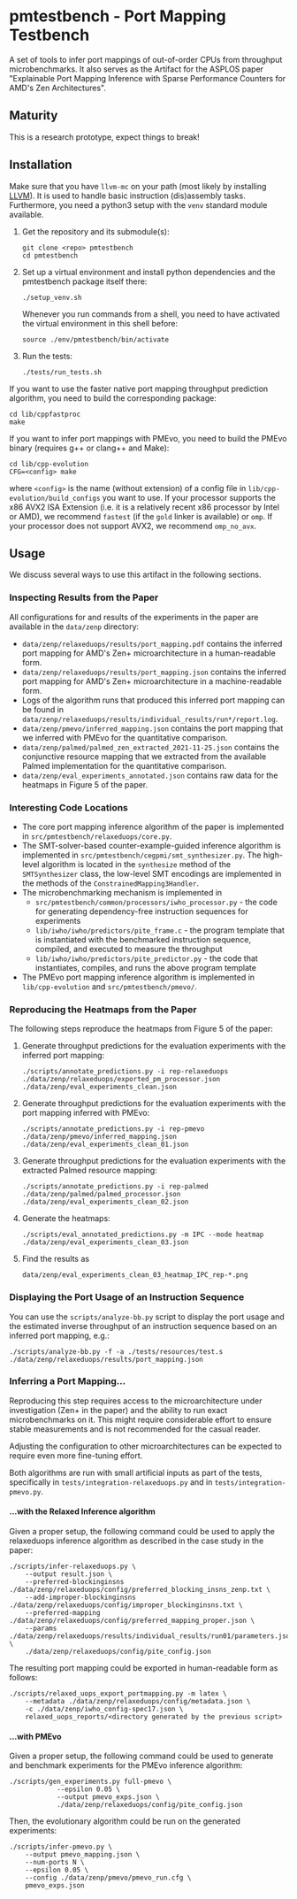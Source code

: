 # pmtestbench - Port Mapping Testbench

A set of tools to infer port mappings of out-of-order CPUs from throughput microbenchmarks.
It also serves as the Artifact for the ASPLOS paper "Explainable Port Mapping Inference with Sparse Performance Counters for AMD's Zen Architectures".

## Maturity
This is a research prototype, expect things to break!

## Installation

Make sure that you have `llvm-mc` on your path (most likely by installing [LLVM](https://llvm.org/)).
It is used to handle basic instruction (dis)assembly tasks.
Furthermore, you need a python3 setup with the `venv` standard module available.

1. Get the repository and its submodule(s):
    ```
    git clone <repo> pmtestbench
    cd pmtestbench
    ```
2. Set up a virtual environment and install python dependencies and the
   pmtestbench package itself there:
   ```
   ./setup_venv.sh
   ```
   Whenever you run commands from a shell, you need to have activated the
   virtual environment in this shell before:
   ```
   source ./env/pmtestbench/bin/activate
   ```
3. Run the tests:
   ```
   ./tests/run_tests.sh
   ```

If you want to use the faster native port mapping throughput prediction algorithm, you need to build the corresponding package:
```
cd lib/cppfastproc
make
```

If you want to infer port mappings with PMEvo, you need to build the PMEvo binary (requires g++ or clang++ and Make):
```
cd lib/cpp-evolution
CFG=<config> make
```
where `<config>` is the name (without extension) of a config file in `lib/cpp-evolution/build_configs` you want to use.
If your processor supports the x86 AVX2 ISA Extension (i.e. it is a relatively recent x86 processor by Intel or AMD), we recommend `fastest` (if the `gold` linker is available) or `omp`.
If your processor does not support AVX2, we recommend `omp_no_avx`.


## Usage

We discuss several ways to use this artifact in the following sections.

### Inspecting Results from the Paper

All configurations for and results of the experiments in the paper are available in the `data/zenp` directory:
- `data/zenp/relaxeduops/results/port_mapping.pdf` contains the inferred port mapping for AMD's Zen+ microarchitecture in a human-readable form.
- `data/zenp/relaxeduops/results/port_mapping.json` contains the inferred port mapping for AMD's Zen+ microarchitecture in a machine-readable form.
- Logs of the algorithm runs that produced this inferred port mapping can be found in `data/zenp/relaxeduops/results/individual_results/run*/report.log`.
- `data/zenp/pmevo/inferred_mapping.json` contains the port mapping that we inferred with PMEvo for the quantitative comparison.
- `data/zenp/palmed/palmed_zen_extracted_2021-11-25.json` contains the conjunctive resource mapping that we extracted from the available Palmed implementation for the quantitative comparison.
- `data/zenp/eval_experiments_annotated.json` contains raw data for the heatmaps in Figure 5 of the paper.

### Interesting Code Locations

- The core port mapping inference algorithm of the paper is implemented  in `src/pmtestbench/relaxeduops/core.py`.
- The SMT-solver-based counter-example-guided inference algorithm is implemented in `src/pmtestbench/cegpmi/smt_synthesizer.py`.
  The high-level algorithm is located in the `synthesize` method of the `SMTSynthesizer` class, the low-level SMT encodings are implemented in the methods of the `ConstrainedMapping3Handler`.
- The microbenchmarking mechanism is implemented in
    * `src/pmtestbench/common/processors/iwho_processor.py` - the code for generating dependency-free instruction sequences for experiments
    * `lib/iwho/iwho/predictors/pite_frame.c` - the program template that is instantiated with the benchmarked instruction sequence, compiled, and executed to measure the throughput
    * `lib/iwho/iwho/predictors/pite_predictor.py` - the code that instantiates, compiles, and runs the above program template
- The PMEvo port mapping inference algorithm is implemented in `lib/cpp-evolution` and `src/pmtestbench/pmevo/`.

### Reproducing the Heatmaps from the Paper
The following steps reproduce the heatmaps from Figure 5 of the paper:
1. Generate throughput predictions for the evaluation experiments with the inferred port mapping:
    ```
    ./scripts/annotate_predictions.py -i rep-relaxeduops ./data/zenp/relaxeduops/exported_pm_processor.json ./data/zenp/eval_experiments_clean.json
    ```
2. Generate throughput predictions for the evaluation experiments with the port mapping inferred with PMEvo:
    ```
    ./scripts/annotate_predictions.py -i rep-pmevo ./data/zenp/pmevo/inferred_mapping.json ./data/zenp/eval_experiments_clean_01.json
    ```
3. Generate throughput predictions for the evaluation experiments with the extracted Palmed resource mapping:
    ```
    ./scripts/annotate_predictions.py -i rep-palmed ./data/zenp/palmed/palmed_processor.json ./data/zenp/eval_experiments_clean_02.json
    ```
4. Generate the heatmaps:
    ```
    ./scripts/eval_annotated_predictions.py -m IPC --mode heatmap ./data/zenp/eval_experiments_clean_03.json
    ```
5. Find the results as
    ```
    data/zenp/eval_experiments_clean_03_heatmap_IPC_rep-*.png
    ```

### Displaying the Port Usage of an Instruction Sequence

You can use the `scripts/analyze-bb.py` script to display the port usage and the estimated inverse throughput of an instruction sequence based on an inferred port mapping, e.g.:
```
./scripts/analyze-bb.py -f -a ./tests/resources/test.s ./data/zenp/relaxeduops/results/port_mapping.json
```

### Inferring a Port Mapping...

Reproducing this step requires access to the microarchitecture under
investigation (Zen+ in the paper) and the ability to run exact microbenchmarks
on it. This might require considerable effort to ensure stable measurements and
is not recommended for the casual reader.

Adjusting the configuration to other microarchitectures can be expected to
require even more fine-tuning effort.

Both algorithms are run with small artificial inputs as part of the tests,
specifically in `tests/integration-relaxeduops.py` and in `tests/integration-pmevo.py`.

#### ...with the Relaxed Inference algorithm

Given a proper setup, the following command could be used to apply the relaxeduops inference algorithm as described in the case study in the paper:
```
./scripts/infer-relaxeduops.py \
    --output result.json \
    --preferred-blockinginsns ./data/zenp/relaxeduops/config/preferred_blocking_insns_zenp.txt \
    --add-improper-blockinginsns ./data/zenp/relaxeduops/config/improper_blockinginsns.txt \
    --preferred-mapping ./data/zenp/relaxeduops/config/preferred_mapping_proper.json \
    --params ./data/zenp/relaxeduops/results/individual_results/run01/parameters.json \
    ./data/zenp/relaxeduops/config/pite_config.json
```

The resulting port mapping could be exported in human-readable form as follows:
```
./scripts/relaxed_uops_export_portmapping.py -m latex \
    --metadata ./data/zenp/relaxeduops/config/metadata.json \
    -c ./data/zenp/iwho_config-spec17.json \
    relaxed_uops_reports/<directory generated by the previous script>
```


#### ...with PMEvo


Given a proper setup, the following command could be used to generate and benchmark experiments for the PMEvo inference algorithm:

```
./scripts/gen_experiments.py full-pmevo \
            --epsilon 0.05 \
            --output pmevo_exps.json \
            ./data/zenp/relaxeduops/config/pite_config.json
```

Then, the evolutionary algorithm could be run on the generated experiments:
```
./scripts/infer-pmevo.py \
    --output pmevo_mapping.json \
    --num-ports N \
    --epsilon 0.05 \
    --config ./data/zenp/pmevo/pmevo_run.cfg \
    pmevo_exps.json
```

